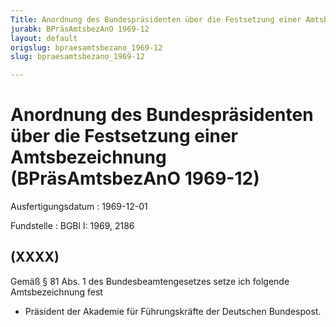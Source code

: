 ```yaml
---
Title: Anordnung des Bundespräsidenten über die Festsetzung einer Amtsbezeichnung
jurabk: BPräsAmtsbezAnO 1969-12
layout: default
origslug: bpraesamtsbezano_1969-12
slug: bpraesamtsbezano_1969-12

---
```


# Anordnung des Bundespräsidenten über die Festsetzung einer Amtsbezeichnung (BPräsAmtsbezAnO 1969-12)

Ausfertigungsdatum
:   1969-12-01

Fundstelle
:   BGBl I: 1969, 2186



## (XXXX)

Gemäß § 81 Abs. 1 des Bundesbeamtengesetzes setze ich folgende
Amtsbezeichnung fest

*   Präsident der Akademie für Führungskräfte der Deutschen Bundespost.




